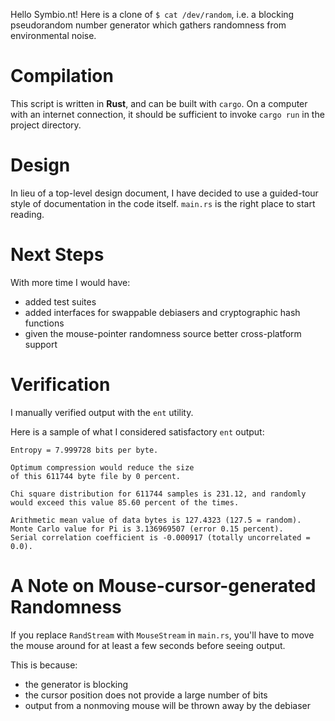 Hello Symbio.nt! Here is a clone of `$ cat /dev/random`, i.e. a blocking
pseudorandom number generator which gathers randomness from environmental
noise.

# Compilation

This script is written in **Rust**, and can be built with `cargo`. On a
computer with an internet connection, it should be sufficient to invoke `cargo
run` in the project directory.

# Design

In lieu of a top-level design document, I have decided to use a guided-tour
style of documentation in the code itself. `main.rs` is the right place to start
reading.

# Next Steps

With more time I would have:
- added test suites
- added interfaces for swappable debiasers and cryptographic hash functions
- given the mouse-pointer randomness source better cross-platform support

# Verification

I manually verified output with the `ent` utility.

Here is a sample of what I considered satisfactory `ent` output:

    Entropy = 7.999728 bits per byte.

    Optimum compression would reduce the size
    of this 611744 byte file by 0 percent.

    Chi square distribution for 611744 samples is 231.12, and randomly
    would exceed this value 85.60 percent of the times.

    Arithmetic mean value of data bytes is 127.4323 (127.5 = random).
    Monte Carlo value for Pi is 3.136969507 (error 0.15 percent).
    Serial correlation coefficient is -0.000917 (totally uncorrelated = 0.0).

# A Note on Mouse-cursor-generated Randomness

If you replace `RandStream` with `MouseStream` in `main.rs`, you'll have to move
the mouse around for at least a few seconds before seeing output.

This is because:
- the generator is blocking
- the cursor position does not provide a large number of bits
- output from a nonmoving mouse will be thrown away by the debiaser
